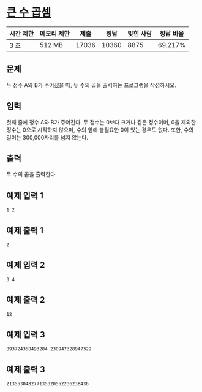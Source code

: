 

# [큰 수 곱셈](https://www.acmicpc.net/problem/13277)

| 시간 제한 | 메모리 제한 | 제출 | 정답 | 맞힌 사람 | 정답 비율 |
| --- | --- | --- | --- | --- | --- |
| 3 초 | 512 MB | 17036 | 10360 | 8875 | 69.217% |

## 문제

두 정수 A와 B가 주어졌을 때, 두 수의 곱을 출력하는 프로그램을 작성하시오.

## 입력

첫째 줄에 정수 A와 B가 주어진다. 두 정수는 0보다 크거나 같은 정수이며, 0을 제외한 정수는 0으로 시작하지 않으며, 수의 앞에 불필요한 0이 있는 경우도 없다. 또한, 수의 길이는 300,000자리를 넘지 않는다.

## 출력

두 수의 곱을 출력한다.

## 예제 입력 1

```
1 2

```

## 예제 출력 1

```
2

```

## 예제 입력 2

```
3 4

```

## 예제 출력 2

```
12

```

## 예제 입력 3

```
893724358493284 238947328947329

```

## 예제 출력 3

```
213553048277135320552236238436
```
